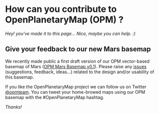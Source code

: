 # How can you contribute to OpenPlanetaryMap (OPM) ?

_Hey! you've made it to this page... Nice, maybe you can help. :)_

## Give your feedback to our new Mars basemap

We recently made public a first draft version of our OPM vector-based basemap of Mars ([OPM Mars Basemap v0.1](https://github.com/openplanetary/opm/wiki/OPM-Mars-Basemap-v0.1)).
Please raise any [issues](https://github.com/openplanetary/opm/issues) (suggestions, feedback, ideas...) related to the design and/or usability of this basemap.

If you like the OpenPlanetaryMap project we can follow us on Twitter [@opmteam](https://twitter.com/opmteam).
You can tweet your home-browed maps using our OPM basemap with the #OpenPlanetaryMap hashtag.

_Thanks!_

